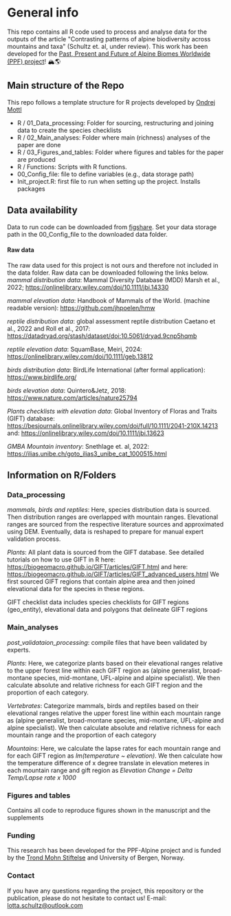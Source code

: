 # General info

This repo contains all R code used to process and analyse data for the outputs of the article "Contrasting patterns of alpine biodiversity across mountains and taxa" (Schultz et. al, under review). This work has been developed for the [Past, Present and Future of Alpine Biomes Worldwide (PPF) project](https://mountainsinmotion.w.uib.no/)! 🏔🌎

## Main structure of the Repo

This repo follows a template structure for R projects developed by [Ondrej Mottl](<https://ondrejmottl.github.io/>)

-   R / 01_Data_processing: Folder for sourcing, restructuring and joining data to create the species checklists
-   R / 02_Main_analyses: Folder where main (richness) analyses of the paper are done
-   R / 03_Figures_and_tables: Folder where figures and tables for the paper are produced
-   R / Functions: Scripts with R functions.
-   00_Config_file: file to define variables (e.g., data storage path)
-   Init_project.R: first file to run when setting up the project. Installs packages

## Data availability

Data to run code can be downloaded from [figshare](https://figshare.com/s/3d4dcca576f6a73668b8). Set your data storage path in the 00_Config_file to the downloaded data folder.

#### Raw data 
The raw data used for this project is not ours and therefore not included in the data folder. Raw data can be downloaded following the links below. 
*mammal distribution data*: Mammal Diversity Database (MDD) Marsh et al., 2022; <https://onlinelibrary.wiley.com/doi/10.1111/jbi.14330>

*mammal elevation data*: Handbook of Mammals of the World. (machine readable version): <https://github.com/jhpoelen/hmw>

*reptile distribution data*: global assessment reptile distribution Caetano et al., 2022 and Roll et al., 2017: <https://datadryad.org/stash/dataset/doi:10.5061/dryad.9cnp5hqmb>

*reptile elevation data*: SquamBase, Meiri, 2024: <https://onlinelibrary.wiley.com/doi/10.1111/geb.13812>

*birds distribution data*: BirdLife International (after formal application): <https://www.birdlife.org/>

*birds elevation data*: Quintero&Jetz, 2018: <https://www.nature.com/articles/nature25794>

*Plants checklists with elevation data*: Global Inventory of Floras and Traits (GIFT) database: <https://besjournals.onlinelibrary.wiley.com/doi/full/10.1111/2041-210X.14213> and: <https://onlinelibrary.wiley.com/doi/10.1111/jbi.13623>

*GMBA Mountain inventory*: Snethlage et. al, 2022: https://ilias.unibe.ch/goto_ilias3_unibe_cat_1000515.html 


## Information on R/Folders

### Data_processing

*mammals, birds and reptiles*: Here, species distribution data is sourced. Then distribution ranges are overlapped with mountain ranges. Elevational ranges are sourced from the respective literature sources and approximated using DEM. Eventually, data is reshaped to prepare for manual expert validation process.

*Plants*: All plant data is sourced from the GIFT database. See detailed tutorials on how to use GIFT in R here: <https://biogeomacro.github.io/GIFT/articles/GIFT.html> and here: <https://biogeomacro.github.io/GIFT/articles/GIFT_advanced_users.html> We first sourced GIFT regions that contain alpine area and then joined elevational data for the species in these regions.

GIFT checklist data includes species checklists for GIFT regions (geo_entity), elevational data and polygons that delineate GIFT regions

### Main_analyses

*post_validataion_processing*: compile files that have been validated by experts.

*Plants*: Here, we categorize plants based on their elevational ranges relative to the upper forest line within each GIFT region as (alpine generalist, broad-montane species, mid-montane, UFL-alpine and alpine specialist). We then calculate absolute and relative richness for each GIFT region and the proportion of each category.

*Vertebrates*: Categorize mammals, birds and reptiles based on their elevational ranges relative the upper forest line within each mountain range as (alpine generalist, broad-montane species, mid-montane, UFL-alpine and alpine specialist). We then calculate absolute and relative richness for each mountain range and the proportion of each category

*Mountains*: Here, we calculate the lapse rates for each mountain range and for each GIFT region as *lm(temperature \~ elevation)*. We then calculate how the temperature difference of x degree translate in elevation meteres in each mountain range and gift region as *Elevation Change = Delta Temp/Lapse rate x 1000*

### Figures and tables

Contains all code to reproduce figures shown in the manuscript and the supplements

### Funding
This research has been developed for the PPF-Alpine project and is funded by the [Trond Mohn Stiftelse](https://mohnfoundation.no/) and University of Bergen, Norway. 


### Contact
If you have any questions regarding the project, this repository or the publication, please do not hesitate to contact us! E-mail: lotta.schultz@outlook.com
